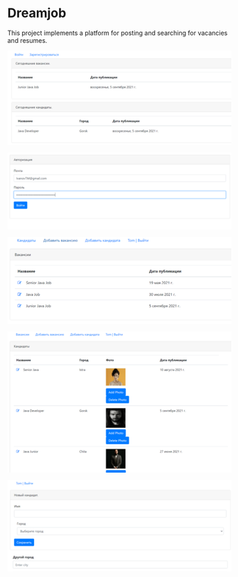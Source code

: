 Dreamjob
=============

This project implements a platform for posting and searching for vacancies and resumes.

![ScreenShot](images/screen1.PNG)

![ScreenShot](images/screen2.PNG)

![ScreenShot](images/screen3.PNG)

![ScreenShot](images/screen4.PNG)

![ScreenShot](images/screen5.PNG)
